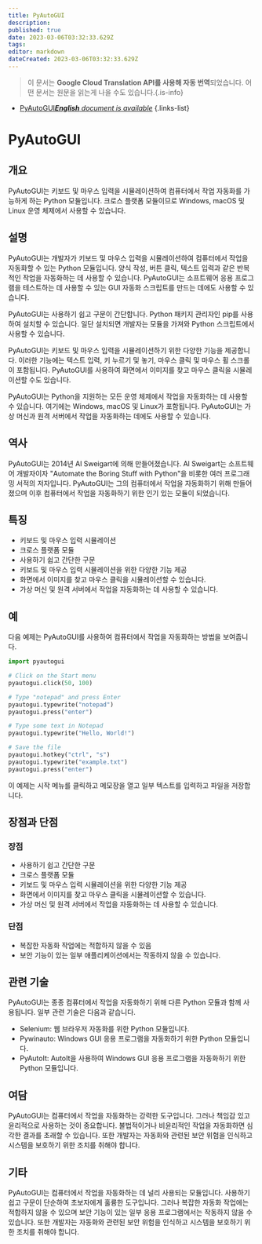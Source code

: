 ```yaml
---
title: PyAutoGUI
description: 
published: true
date: 2023-03-06T03:32:33.629Z
tags: 
editor: markdown
dateCreated: 2023-03-06T03:32:33.629Z
---
```


> 이 문서는 **Google Cloud Translation API를 사용해 자동 번역**되었습니다.
어떤 문서는 원문을 읽는게 나을 수도 있습니다.{.is-info}



- [PyAutoGUI***English** document is available*](/en/Knowledge-base/Dictionary/pyautogui)
{.links-list}

# PyAutoGUI

## 개요
PyAutoGUI는 키보드 및 마우스 입력을 시뮬레이션하여 컴퓨터에서 작업 자동화를 가능하게 하는 Python 모듈입니다. 크로스 플랫폼 모듈이므로 Windows, macOS 및 Linux 운영 체제에서 사용할 수 있습니다.

## 설명
PyAutoGUI는 개발자가 키보드 및 마우스 입력을 시뮬레이션하여 컴퓨터에서 작업을 자동화할 수 있는 Python 모듈입니다. 양식 작성, 버튼 클릭, 텍스트 입력과 같은 반복적인 작업을 자동화하는 데 사용할 수 있습니다. PyAutoGUI는 소프트웨어 응용 프로그램을 테스트하는 데 사용할 수 있는 GUI 자동화 스크립트를 만드는 데에도 사용할 수 있습니다.

PyAutoGUI는 사용하기 쉽고 구문이 간단합니다. Python 패키지 관리자인 pip를 사용하여 설치할 수 있습니다. 일단 설치되면 개발자는 모듈을 가져와 Python 스크립트에서 사용할 수 있습니다.

PyAutoGUI는 키보드 및 마우스 입력을 시뮬레이션하기 위한 다양한 기능을 제공합니다. 이러한 기능에는 텍스트 입력, 키 누르기 및 놓기, 마우스 클릭 및 마우스 휠 스크롤이 포함됩니다. PyAutoGUI를 사용하여 화면에서 이미지를 찾고 마우스 클릭을 시뮬레이션할 수도 있습니다.

PyAutoGUI는 Python을 지원하는 모든 운영 체제에서 작업을 자동화하는 데 사용할 수 있습니다. 여기에는 Windows, macOS 및 Linux가 포함됩니다. PyAutoGUI는 가상 머신과 원격 서버에서 작업을 자동화하는 데에도 사용할 수 있습니다.

## 역사
PyAutoGUI는 2014년 Al Sweigart에 의해 만들어졌습니다. Al Sweigart는 소프트웨어 개발자이자 "Automate the Boring Stuff with Python"을 비롯한 여러 프로그래밍 서적의 저자입니다. PyAutoGUI는 그의 컴퓨터에서 작업을 자동화하기 위해 만들어졌으며 이후 컴퓨터에서 작업을 자동화하기 위한 인기 있는 모듈이 되었습니다.

## 특징
- 키보드 및 마우스 입력 시뮬레이션
- 크로스 플랫폼 모듈
- 사용하기 쉽고 간단한 구문
- 키보드 및 마우스 입력 시뮬레이션을 위한 다양한 기능 제공
- 화면에서 이미지를 찾고 마우스 클릭을 시뮬레이션할 수 있습니다.
- 가상 머신 및 원격 서버에서 작업을 자동화하는 데 사용할 수 있습니다.

## 예
다음 예제는 PyAutoGUI를 사용하여 컴퓨터에서 작업을 자동화하는 방법을 보여줍니다.

```python
import pyautogui

# Click on the Start menu
pyautogui.click(50, 100)

# Type "notepad" and press Enter
pyautogui.typewrite("notepad")
pyautogui.press("enter")

# Type some text in Notepad
pyautogui.typewrite("Hello, World!")

# Save the file
pyautogui.hotkey("ctrl", "s")
pyautogui.typewrite("example.txt")
pyautogui.press("enter")
```

이 예제는 시작 메뉴를 클릭하고 메모장을 열고 일부 텍스트를 입력하고 파일을 저장합니다.

## 장점과 단점
### 장점
- 사용하기 쉽고 간단한 구문
- 크로스 플랫폼 모듈
- 키보드 및 마우스 입력 시뮬레이션을 위한 다양한 기능 제공
- 화면에서 이미지를 찾고 마우스 클릭을 시뮬레이션할 수 있습니다.
- 가상 머신 및 원격 서버에서 작업을 자동화하는 데 사용할 수 있습니다.

### 단점
- 복잡한 자동화 작업에는 적합하지 않을 수 있음
- 보안 기능이 있는 일부 애플리케이션에서는 작동하지 않을 수 있습니다.

## 관련 기술
PyAutoGUI는 종종 컴퓨터에서 작업을 자동화하기 위해 다른 Python 모듈과 함께 사용됩니다. 일부 관련 기술은 다음과 같습니다.
- Selenium: 웹 브라우저 자동화를 위한 Python 모듈입니다.
- Pywinauto: Windows GUI 응용 프로그램을 자동화하기 위한 Python 모듈입니다.
- PyAutoIt: AutoIt을 사용하여 Windows GUI 응용 프로그램을 자동화하기 위한 Python 모듈입니다.

## 여담
PyAutoGUI는 컴퓨터에서 작업을 자동화하는 강력한 도구입니다. 그러나 책임감 있고 윤리적으로 사용하는 것이 중요합니다. 불법적이거나 비윤리적인 작업을 자동화하면 심각한 결과를 초래할 수 있습니다. 또한 개발자는 자동화와 관련된 보안 위험을 인식하고 시스템을 보호하기 위한 조치를 취해야 합니다.

## 기타
PyAutoGUI는 컴퓨터에서 작업을 자동화하는 데 널리 사용되는 모듈입니다. 사용하기 쉽고 구문이 단순하여 초보자에게 훌륭한 도구입니다. 그러나 복잡한 자동화 작업에는 적합하지 않을 수 있으며 보안 기능이 있는 일부 응용 프로그램에서는 작동하지 않을 수 있습니다. 또한 개발자는 자동화와 관련된 보안 위험을 인식하고 시스템을 보호하기 위한 조치를 취해야 합니다.